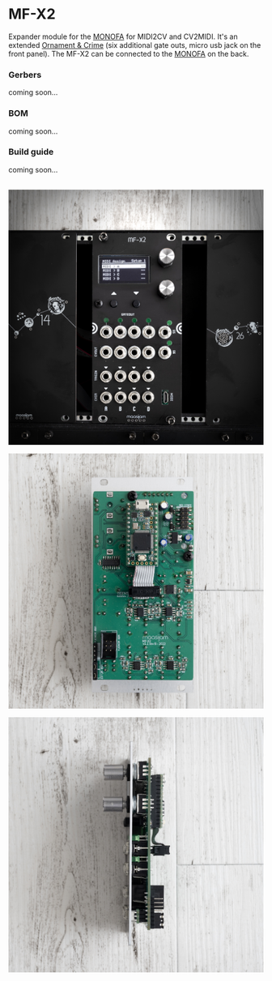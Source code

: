 # MF-X2

Expander module for the [MONOFA](../MONOFA/) for MIDI2CV and CV2MIDI. It's an extended [Ornament & Crime](https://github.com/mxmxmx/O_C) (six additional gate outs, micro usb jack on the front panel). The MF-X2 can be connected to the [MONOFA](../MONOFA/) on the back. 

<h3>Gerbers</h3>
coming soon...

<h3>BOM</h3>

coming soon...
<br />

<h3>Build guide</h3>

coming soon...
<br /><br />


![maasijam mf-x2](Images/mf-x2_screen.jpg)

![maasijam mf-x2](Images/mf-x2_pcb_back.jpg)

![maasijam mf-x2](Images/mf-x2_pcb_side.jpg)


